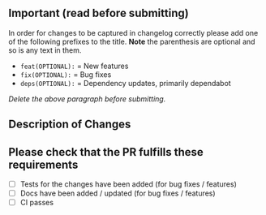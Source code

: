 ## Important (read before submitting)
In order for changes to be captured in changelog correctly please add one of the following prefixes to the title. **Note** the parenthesis are optional and so is any text in them.
- `feat(OPTIONAL):` = New features
- `fix(OPTIONAL):` = Bug fixes
- `deps(OPTIONAL):` = Dependency updates, primarily dependabot

_Delete the above paragraph before submitting._

## Description of Changes

## **Please check that the PR fulfills these requirements**
- [ ] Tests for the changes have been added (for bug fixes / features)
- [ ] Docs have been added / updated (for bug fixes / features)
- [ ] CI passes
